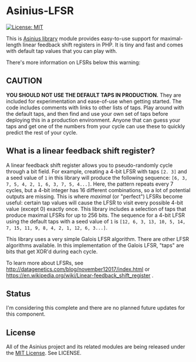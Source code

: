 # Asinius-LFSR

[![License: MIT](https://img.shields.io/badge/License-MIT-yellow.svg)](https://opensource.org/licenses/MIT)

This is [Asinius library](https://github.com/robsheldon/asinius-core) module provides easy-to-use support for maximal-length linear feedback shift registers in PHP. It is tiny and fast and comes with default tap values that you can play with.

There's more information on LFSRs below this warning:

## CAUTION

**YOU SHOULD NOT USE THE DEFAULT TAPS IN PRODUCTION.** They are included for experimentation and ease-of-use when getting started. The code includes comments with links to other lists of taps. Play around with the default taps, and then find and use your own set of taps before deploying this in a production environment. Anyone that can guess your taps and get one of the numbers from your cycle can use these to quickly predict the rest of your cycle.

## What is a linear feedback shift register?

A linear feedback shift register allows you to pseudo-randomly cycle through a bit field. For example, creating a 4-bit LFSR with taps `[2. 3]` and a seed value of `1` in this library will produce the following sequence: `[6, 3, 7, 5, 4, 2, 1, 6, 3, 7, 5, 4...]`. Here, the pattern repeats every 7 cycles, but a 4-bit integer has 16 different combinations, so a lot of potential outputs are missing. This is where *maximal* (or "perfect") LFSRs become useful: certain tap values will cause the LFSR to visit every possible 4-bit value (except 0) exactly once. This library includes a selection of taps that produce maximal LFSRs for up to 256 bits. The sequence for a 4-bit LFSR using the default taps with a seed value of `1` is `[12, 6, 3, 13, 10, 5, 14, 7, 15, 11, 9, 8, 4, 2, 1, 12, 6, 3...]`.

This library uses a very simple Galois LFSR algorithm. There are other LFSR algorithms available. In this implementation of the Galois LFSR, "taps" are bits that get XOR'd during each cycle.

To learn more about LFSRs, see http://datagenetics.com/blog/november12017/index.html or https://en.wikipedia.org/wiki/Linear-feedback_shift_register .

## Status

I'm considering this complete and there are no planned future updates for this component.

## License

All of the Asinius project and its related modules are being released under the [MIT License](https://opensource.org/licenses/MIT). See LICENSE.
